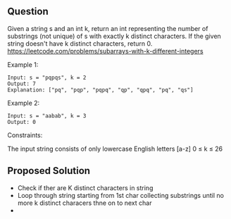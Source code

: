 
## Question
Given a string s and an int k, return an int representing the number of substrings (not unique) of s with exactly k distinct characters. If the given string doesn't have k distinct characters, return 0.
https://leetcode.com/problems/subarrays-with-k-different-integers

Example 1:
```
Input: s = "pqpqs", k = 2
Output: 7
Explanation: ["pq", "pqp", "pqpq", "qp", "qpq", "pq", "qs"]

```
Example 2:
```
Input: s = "aabab", k = 3
Output: 0
```
Constraints:

The input string consists of only lowercase English letters [a-z]
0 ≤ k ≤ 26



## Proposed Solution

- Check if ther are  K distinct characters in string
- Loop through string starting from 1st char collecting substrings until no more k distinct characers thne on to next char
- 